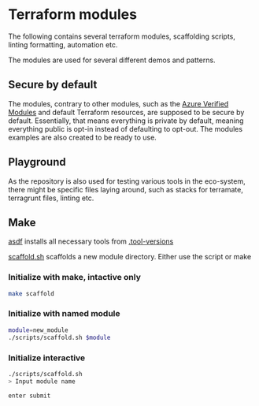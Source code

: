 # Terraform modules

The following contains several terraform modules, scaffolding scripts, linting
formatting, automation etc.

The modules are used for several different demos and patterns.

## Secure by default

The modules, contrary to other modules, such as the [Azure Verified Modules](https://azure.github.io/Azure-Verified-Modules/indexes/terraform/) and default Terraform resources, are supposed to be secure by default. Essentially, that means everything is private by default, meaning everything public is opt-in instead of defaulting to opt-out. The modules examples are also created to be ready to use.

## Playground

As the repository is also used for testing various tools in the eco-system, there might be specific files laying around, such as stacks for terramate, terragrunt files, linting etc.

## Make

[asdf](./scripts/asdf.sh) installs all necessary tools from [.tool-versions](./.tool-versions)

[scaffold.sh](./scripts/scaffold.sh) scaffolds a new module directory. Either use the script or make

### Initialize with make, intactive only

```bash
make scaffold
```

### Initialize with named module

```bash
module=new_module
./scripts/scaffold.sh $module
```

### Initialize interactive

```bash
./scripts/scaffold.sh
> Input module name

enter submit
```
